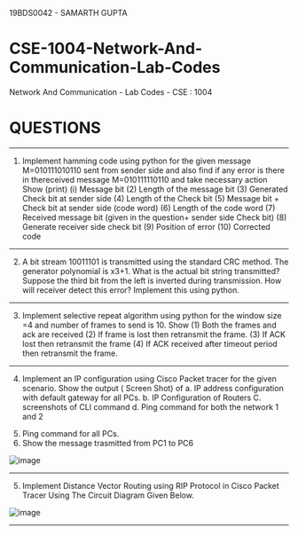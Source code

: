19BDS0042 - SAMARTH GUPTA

# CSE-1004-Network-And-Communication-Lab-Codes
Network And Communication - Lab Codes - CSE : 1004

# QUESTIONS
-------------------------------------------------------------------------------------------------------------------------------------------------------------------------------

1) Implement hamming code using python for the given message M=010111010110 sent from sender side 
and also find if any error is there in thereceived message M=010111110110 and take necessary action
Show (print)
(i) Message bit
(2) Length of the message bit
(3) Generated Check bit at sender side
(4) Length of the Check bit
(5) Message bit + Check bit at sender side (code word)
(6) Length of the code word
(7) Received message bit (given in the question+ sender side Check bit)
(8) Generate receiver side check bit
(9) Position of error
(10) Corrected code

---------------------------------------------------------------------------------------------------------------------------------

2) A bit stream 10011101 is transmitted using the standard CRC method. 
The generator polynomial is x3+1. What is the actual bit string transmitted? 
Suppose the third bit from the left is inverted during transmission. 
How will receiver detect this error? Implement this using python.

---------------------------------------------------------------------------------------------------------------------------------

3) Implement selective repeat algorithm using python for the window size =4 and number of frames to send is 10.
Show 
(1) Both the frames and ack are received 
(2) If frame is lost then retransmit the frame. 
(3) If ACK lost then retransmit the frame 
(4) If ACK received after timeout period then retransmit the frame.

---------------------------------------------------------------------------------------------------------------------------------

4) Implement an IP configuration using Cisco Packet tracer for the given scenario. Show the output ( Screen Shot) of
a. IP address configuration with default gateway for all PCs.
b. IP Configuration of Routers
C. screenshots of CLI command
d. Ping command for both the network 1 and 2
5. Ping command for all PCs.
6. Show the message trasmitted from PC1 to PC6

![image](https://user-images.githubusercontent.com/53513648/120928412-2df7ab00-c702-11eb-91a9-94680a6bda3b.png)

-----------------------------------------------------------------------------------------------------------------------------------

5) Implement Distance Vector Routing using RIP Protocol in Cisco Packet Tracer Using The Circuit Diagram Given Below.

![image](https://user-images.githubusercontent.com/53513648/120928377-0b659200-c702-11eb-8a9e-fa956894415b.png)

------------------------------------------------------------------------------------------------------------------------------------
